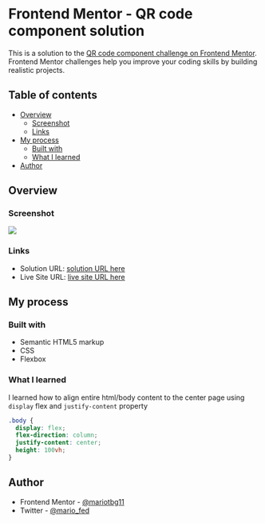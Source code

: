# Frontend Mentor - QR code component solution

This is a solution to the [QR code component challenge on Frontend Mentor](https://www.frontendmentor.io/challenges/qr-code-component-iux_sIO_H). Frontend Mentor challenges help you improve your coding skills by building realistic projects.

## Table of contents

- [Overview](#overview)
  - [Screenshot](#screenshot)
  - [Links](#links)
- [My process](#my-process)
  - [Built with](#built-with)
  - [What I learned](#what-i-learned)
- [Author](#author)

## Overview

### Screenshot

![](./screenshot.jpg)

### Links

- Solution URL: [solution URL here](https://www.frontendmentor.io/solutions/align-entire-html-body-to-the-center-gr49_NQyoO)
- Live Site URL: [live site URL here](https://dynamic-salmiakki-cae9ec.netlify.app/)

## My process

### Built with

- Semantic HTML5 markup
- CSS
- Flexbox

### What I learned

I learned how to align entire html/body content to the center page using `display` flex and `justify-content` property

```css
.body {
  display: flex;
  flex-direction: column;
  justify-content: center;
  height: 100vh;
}
```

## Author

- Frontend Mentor - [@mariotbg11](https://www.frontendmentor.io/profile/mariotbg11)
- Twitter - [@mario_fed](https://twitter.com/mario_fed)
